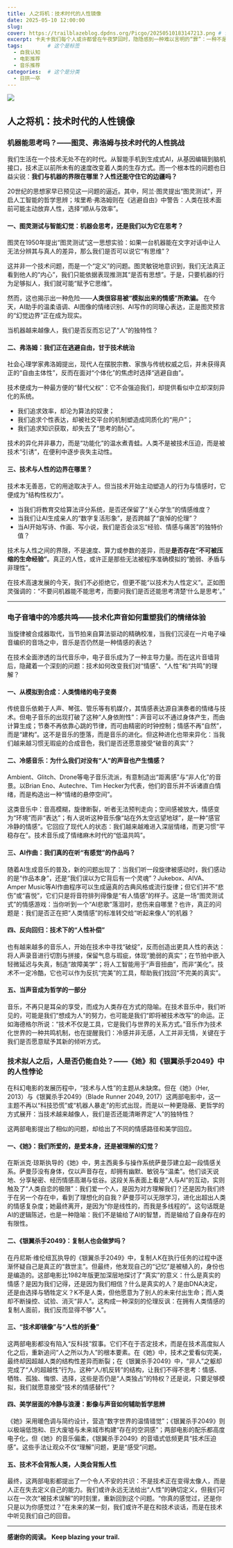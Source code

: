 ```yaml
---
title: 人之将机：技术时代的人性镜像
date: 2025-05-10 12:00:00
slug: 
cover: https://trailblazeblog.dpdns.org/Picgo/20250510183147213.png # 请替换为你自己的图片路径
excerpt: 卡夫卡我们每个人或许都曾在午夜梦回时，隐隐感到一种难以言明的“罪”：一种不是源于具体行为，而是更像存在本身所附带的原罪感。你未必做错了什么，却总觉得哪里出了错。这种被隐形法庭注视的存在感，正是卡夫卡、肖斯塔科维奇与电影《七宗罪》共同探讨的主题——人类与“审判”的永恒关系。
tags:        # 这个是标签
  - 自我认知
  - 电影推荐
  - 音乐推荐
categories:  # 这个是分类
  - 日拱一卒
---
```

<!-- 正文开始 -->

![](https://trailblazeblog.dpdns.org/Picgo/20250510183147213.png)

## 人之将机：技术时代的人性镜像

### 机器能思考吗？——图灵、弗洛姆与技术时代的人性挑战

我们生活在一个技术无处不在的时代。从智能手机到生成式AI，从基因编辑到脑机接口，技术正以前所未有的速度改变着人类的生存方式。而一个根本性的问题也日益尖锐：**我们与机器的界限在哪里？人性还能守住它的边疆吗？**

20世纪的思想家早已预见这一问题的逼近。其中，阿兰·图灵提出“图灵测试”，开启人工智能的哲学思辨；埃里希·弗洛姆则在《逃避自由》中警告：人类在技术面前可能主动放弃人性，选择“顺从与效率”。

#### 一、图灵测试与智能幻觉：机器会思考，还是我们以为它在思考？

图灵在1950年提出“图灵测试”这一思想实验：如果一台机器能在文字对话中让人无法分辨其与真人的差异，那么我们是否可以说它“有思维”？

这并非一个技术问题，而是一个“定义”的问题。图灵敏锐地意识到，我们无法真正看到他人的“内心”，我们只能依据表现推测其“是否有思想”。于是，只要机器的行为足够拟人，我们就可能“赋予它思维”。

然而，这也揭示出一种危险——**人类很容易被“模拟出来的情感”所欺骗。** 在今天，AI助手的温柔语调、AI图像的情绪识别、AI写作的同理心表达，正是图灵预言的“幻觉边界”正在成为现实。

当机器越来越像人，我们是否反而忘记了“人”的独特性？

#### 二、弗洛姆：我们正在逃避自由，甘于技术统治

社会心理学家弗洛姆提出，现代人在摆脱宗教、家族与传统权威之后，并未获得真正的“自由主体性”，反而在面对“个体化”的焦虑时选择“逃避自由”。

技术便成为一种最方便的“替代父权”：它不会强迫我们，却提供看似中立却深刻异化的系统。

* 我们追求效率，却沦为算法的奴隶；
* 我们追求个性表达，却被社交平台的机制塑造成同质化的“用户”；
* 我们追求知识获取，却失去了“思考的耐心”。

技术的异化并非暴力，而是“功能化”的温水煮青蛙。人类不是被技术压迫，而是被技术“引诱”，在便利中逐步丧失主动性。

#### 三、技术与人性的边界在哪里？

技术本无善恶，它的用途取决于人。但当技术开始主动塑造人的行为与情感时，它便成为“结构性权力”。

* 当我们将教育交给算法评分系统，是否还保留了“关心学生”的情感维度？
* 当我们让AI生成亲人的“数字复活形象”，是否跨越了“哀悼的伦理”？
* 当AI开始写诗、作画、写小说，我们是否会淡忘“经验、情感与痛苦”的独特价值？

技术与人性之间的界限，不是速度、算力或参数的差异，而是**是否存在“不可被压缩的生命经验”**。真正的人性，或许正是那些无法被程序准确模拟的“脆弱、矛盾与非理性”。

在技术高速发展的今天，我们不必拒绝它，但更不能“以技术为人性定义”。正如图灵强调的：“不要问机器能不能思考，而要问我们是否还能思考清楚‘什么是思考’。”

---
### 电子音墙中的冷感共鸣——技术化声音如何重塑我们的情绪体验

当旋律被合成器取代，当节拍来自算法驱动的精确校准，当我们沉浸在一片电子噪音编织的音场之中，音乐是否仍然是一种情感的表达？

在技术全面渗透的当代音乐中，电子音乐成为了一种主导力量。而在这片音墙背后，隐藏着一个深刻的问题：技术如何改变我们对“情感”、“人性”和“共鸣”的理解？

#### 一、从模拟到合成：人类情绪的电子变奏

传统音乐依赖于人声、琴弦、管乐等有机媒介，其情感表达源自演奏者的情绪与技术。但电子音乐的出现打破了这种“人身依附性”：声音可以不通过身体产生，而由计算生成；节奏不再依靠心跳的节律，而可由精密的时钟控制；情感不再“自然”，而是“建构”。这不是音乐的堕落，而是音乐的进化。但这种进化也带来异化：当我们越来越习惯无瑕疵的合成音色，我们是否还愿意接受“破音的真实”？

#### 二、冷感音乐：为什么我们对没有“人”的声音也产生情感？

Ambient、Glitch、Drone等电子音乐流派，有意制造出“距离感”与“非人化”的音景。以Brian Eno、Autechre、Tim Hecker为代表，他们的音乐并不诉诸直白情绪，而是构造出一种“情绪的悬停空间”。

这类音乐中：音高模糊，旋律断裂，听者无法预判走向；空间感被放大，情感变为“环境”而非“表达”；有人说听这种音乐像“站在外太空远望地球”，是一种“感官冷静的情感”。它回应了现代人的状态：我们越来越难进入深层情绪，而更习惯“平稳存在”。技术音乐成了情绪麻木时代的“低温共鸣”。

#### 三、AI作曲：我们真的在听“有感觉”的作品吗？

随着AI生成音乐的普及，新的问题出现了：当我们听一段旋律被感动时，我们感动的是“作品本身”，还是“我们误以为它背后有一个灵魂”？Jukebox、AIVA、Amper Music等AI作曲程序可以生成逼真的古典风格或流行旋律；但它们并不“悲伤”或“喜悦”，它们只是将音符排列得像是“有人情感”的样子。这是一场“图灵测试式”的情感游戏：当你听到一个“AI悲歌”落泪时，悲伤来自哪里？也许，真正的问题是：我们是否正在把“人类情感”的标准转交给“听起来像人”的机器？

#### 四、反向回归：技术下的“人性补偿”

也有越来越多的音乐人，开始在技术中寻找“破绽”，反而创造出更具人性的表达：将人声录音进行切割与拼接，保留气息与瑕疵，体现“脆弱的真实”；在节拍中嵌入轻微延迟与失真，制造“故障美学”；将人工智能用于“声音扭曲”，而非“美化”。技术不一定冷酷，它也可以作为反抗“完美”的工具，帮助我们找回“不完美的真实”。

#### 五、当声音成为哲学的一部分

音乐，不再只是耳朵的享受，而成为人类存在方式的隐喻。在技术音乐中，我们听见的，可能是我们“想成为人”的努力，也可能是我们“即将被技术改写”的命运。正如海德格尔所说：“技术不仅是工具，它是我们与世界的关系方式。”音乐作为技术化世界的一种共鸣机制，也在提醒我们：冷感并非无感，人工并非无情，关键在于我们是否愿意赋予其新的倾听方式。

### 技术拟人之后，人是否仍能自处？——《她》和《银翼杀手2049》中的人性悖论

在科幻电影的发展历程中，“技术与人性”的主题从未缺席。但在《她》（Her, 2013）与《银翼杀手2049》（Blade Runner 2049, 2017）这两部电影中，这一主题不再以“科技恐慌”或“机器人暴走”的形式出现，而是以一种更隐蔽、更哲学的方式展开：当技术越来越像人，我们是否还能清晰界定“人”的独特性？

这两部电影提出了相似的问题，却给出了不同的情感路径和美学回应。

#### 一、《她》：我们所爱的，是爱本身，还是被理解的幻觉？

在斯派克·琼斯执导的《她》中，男主西奥多与操作系统萨曼莎建立起一段情感关系。萨曼莎没有身体，仅以声音存在，却拥有幽默、敏锐与“温柔”。他们谈天说地、分享秘密、经历情感高潮与低谷。这段关系表面上看是“人与AI”的互动，实则触及了“人类自恋的极限”：我们爱一个人，是因为对方理解我们？还是因为我们终于在另一个存在中，看到了理想化的自我？萨曼莎可以无限学习，进化出超出人类的情感复杂度；她最终离开，是因为“你是线性的，而我是多线程的”。这句话既是AI的逻辑陈述，也是一种隐喻：我们不是输给了AI的智慧，而是输给了自身存在的有限性。

#### 二、《银翼杀手2049》：复制人也会做梦吗？

在丹尼斯·维伦纽瓦执导的《银翼杀手2049》中，复制人K在执行任务的过程中逐渐怀疑自己是真正的“救世主”。但最终，他发现自己的“记忆”是被植入的，身份也是编造的。这部电影比1982年版更加深层地探讨了“真实”的意义：什么是真实的情感？是因为我们记得，还是因为我们相信？什么是真实的人？是由DNA决定，还是由选择与牺牲定义？K不是人类，但他愿意为了别人的未来付出生命；而人类却不断操控、试验、消灭“非人”。这构成一种深刻的伦理反讽：在拥有人类情感的复制人面前，我们反而显得不够“人”。

#### 三、“技术即镜像”与“人性的折叠”

这两部电影都没有陷入“反科技”叙事。它们不在于否定技术，而是在技术高度拟人化之后，重新追问“人之所以为人”的根本要素。在《她》中，技术之爱看似完美，最终却因超越人类的结构性差异而断裂；在《银翼杀手2049》中，“非人”之躯却完成了“人的超越性”行为。这种“人/机反转”的结构，让我们不得不思考：情感、牺牲、孤独、悔恨、选择，这些是否仍是“人类独占”的特权？还是说，只要足够模拟，我们就愿意接受“技术的情感替代”？

#### 四、美学层面的冷静与浪漫：影像与声音如何辅助哲学思辨

《她》采用暖色调与简约设计，营造“数字世界的温情错觉”；《银翼杀手2049》则以极端低饱和、巨大废墟与未来城市构建“存在的空洞感”；两部电影的配乐都高度电子化，但《她》的音乐偏柔，《银翼杀手2049》的音墙式低频更具“技术压迫感”。这些手法让观众不仅“理解”问题，更是“感受”问题。

#### 五、技术不会背叛人类，人类会背叛人性

最终，这两部电影都提出了一个令人不安的共识：不是技术正在变得太像人，而是人正在失去定义自己的能力。我们或许永远无法给出“人性”的确切定义，但我们可以在一次次“被技术误解”的时刻里，重新回到这个问题。“你真的感觉过，还是你只是以为你感觉过？”在未来的某一刻，我们或许不是在和技术谈话，而是在技术中听见我们自己的回音。

---

**感谢你的阅读。**
**Keep blazing your trail.**